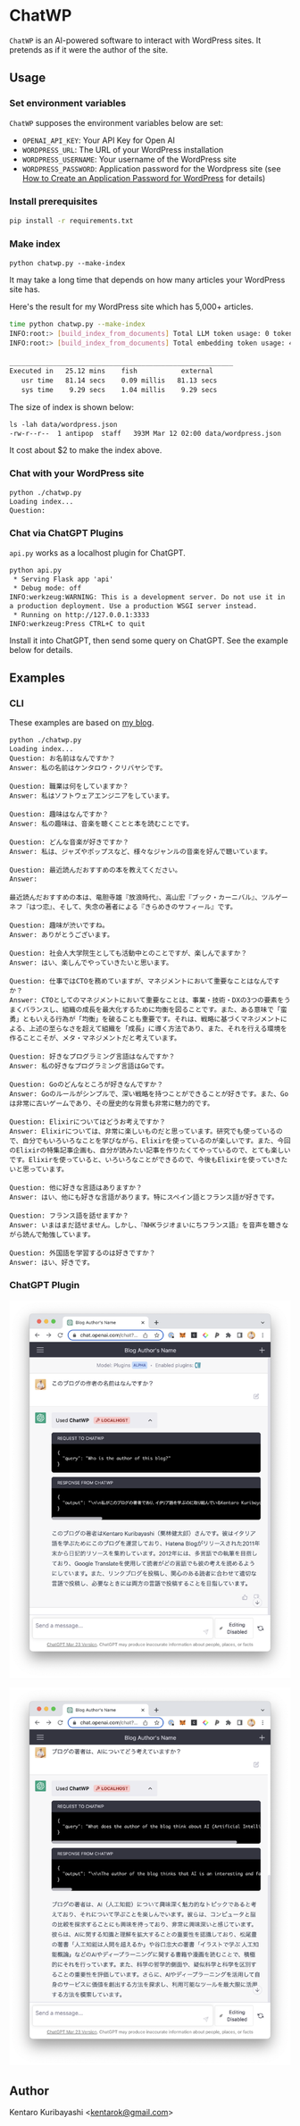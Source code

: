 # ChatWP

`ChatWP` is an AI-powered software to interact with WordPress sites. It pretends as if it were the author of the site.

## Usage

### Set environment variables

`ChatWP` supposes the environment variables below are set:

- `OPENAI_API_KEY`: Your API Key for Open AI
- `WORDPRESS_URL`: The URL of your WordPress installation
- `WORDPRESS_USERNAME`: Your username of the WordPress site
- `WORDPRESS_PASSWORD`: Application password for the Wordpress site (see  [How to Create an Application Password for WordPress](https://www.paidmembershipspro.com/create-application-password-wordpress/) for details)

### Install prerequisites

```sh
pip install -r requirements.txt
```

### Make index

```shell
python chatwp.py --make-index
```

It may take a long time that depends on how many articles your WordPress site has.

Here's the result for my WordPress site which has 5,000+ articles.

```sh
time python chatwp.py --make-index
INFO:root:> [build_index_from_documents] Total LLM token usage: 0 tokens
INFO:root:> [build_index_from_documents] Total embedding token usage: 4752468 tokens

________________________________________________________
Executed in   25.12 mins    fish           external
   usr time   81.14 secs    0.09 millis   81.13 secs
   sys time    9.29 secs    1.04 millis    9.29 secs
```

The size of index is shown below:

```
ls -lah data/wordpress.json
-rw-r--r--  1 antipop  staff   393M Mar 12 02:00 data/wordpress.json
```

It cost about $2 to make the index above.

### Chat with your WordPress site

```shell
python ./chatwp.py
Loading index...
Question:
```

### Chat via ChatGPT Plugins

`api.py` works as a localhost plugin for ChatGPT.

```shell
python api.py
 * Serving Flask app 'api'
 * Debug mode: off
INFO:werkzeug:WARNING: This is a development server. Do not use it in a production deployment. Use a production WSGI server instead.
 * Running on http://127.0.0.1:3333
INFO:werkzeug:Press CTRL+C to quit
```

Install it into ChatGPT, then send some query on ChatGPT. See the example below for details.

## Examples

### CLI

These examples are based on [my blog](https://kentarokuribayashi.com/).

```
python ./chatwp.py
Loading index...
Question: お名前はなんですか？
Answer: 私の名前はケンタロウ・クリバヤシです。

Question: 職業は何をしていますか？
Answer: 私はソフトウェアエンジニアをしています。

Question: 趣味はなんですか？
Answer: 私の趣味は、音楽を聴くことと本を読むことです。

Question: どんな音楽が好きですか？
Answer: 私は、ジャズやポップスなど、様々なジャンルの音楽を好んで聴いています。

Question: 最近読んだおすすめの本を教えてください。
Answer:

最近読んだおすすめの本は、竜胆寺雄『放浪時代』、高山宏『ブック・カーニバル』、ツルゲーネフ『はつ恋』、そして、失念の著者による『きらめきのサフィール』です。

Question: 趣味が渋いですね。
Answer: ありがとうございます。

Question: 社会人大学院生としても活動中とのことですが、楽しんでますか？
Answer: はい、楽しんでやっていきたいと思います。

Question: 仕事ではCTOを務めていますが、マネジメントにおいて重要なことはなんですか？
Answer: CTOとしてのマネジメントにおいて重要なことは、事業・技術・DXの3つの要素をうまくバランスし、組織の成長を最大化するために均衡を図ることです。また、ある意味で「蛮勇」ともいえる行為が「均衡」を破ることも重要です。それは、戦略に基づくマネジメントによる、上述の至らなさを超えて組織を「成長」に導く方法であり、また、それを行える環境を作ることこそが、メタ・マネジメントだと考えています。

Question: 好きなプログラミング言語はなんですか？
Answer: 私の好きなプログラミング言語はGoです。

Question: Goのどんなところが好きなんですか？
Answer: Goのルールがシンプルで、深い戦略を持つことができることが好きです。また、Goは非常に古いゲームであり、その歴史的な背景も非常に魅力的です。

Question: Elixirについてはどうお考えですか？
Answer: Elixirについては、非常に楽しいものだと思っています。研究でも使っているので、自分でもいろいろなことを学びながら、Elixirを使っているのが楽しいです。また、今回のElixirの特集記事企画も、自分が読みたい記事を作りたくてやっているので、とても楽しいです。Elixirを使っていると、いろいろなことができるので、今後もElixirを使っていきたいと思っています。

Question: 他に好きな言語はありますか？
Answer: はい、他にも好きな言語があります。特にスペイン語とフランス語が好きです。

Question: フランス語を話せますか？
Answer: いまはまだ話せません。しかし、『NHKラジオまいにちフランス語』を音声を聴きながら読んで勉強しています。

Question: 外国語を学習するのは好きですか？
Answer: はい、好きです。
```

### ChatGPT Plugin

![](images/screenshot1.png)

![](images/screenshot2.png)

## Author

Kentaro Kuribayashi &lt;kentarok@gmail.com&gt;
